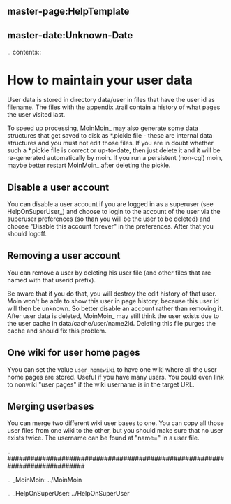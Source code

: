 ## master-page:HelpTemplate
## master-date:Unknown-Date

.. contents::

How to maintain your user data
==============================

User data is stored in directory data/user in files that have the user id as filename. The files with the appendix .trail contain a history of what pages the user visited last.

To speed up processing, MoinMoin_ may also generate some data structures that get saved to disk as *.pickle file - these are internal data structures and you must not edit those files. If you are in doubt whether such a *.pickle file is correct or up-to-date, then just delete it and it will be re-generated automatically by moin. If you run a persistent (non-cgi) moin, maybe better restart MoinMoin_ after deleting the pickle.

Disable a user account
----------------------

You can disable a user account if you are logged in as a superuser (see HelpOnSuperUser_) and choose to login to the account of the user via the superuser preferences (so than you will be the user to be deleted) and choose "Disable this account forever" in the preferences. After that you should logoff.

Removing a user account
-----------------------

You can remove a user by deleting his user file (and other files that are named with that userid prefix).

Be aware that if you do that, you will destroy the edit history of that user. Moin won't be able to show this user in page history, because this user id will then be unknown. So better disable an account rather than removing it. After user data is deleted, MoinMoin_ may still think the user exists due to the user cache in data/cache/user/name2id.  Deleting this file purges the cache and should fix this problem.

One wiki for user home pages
----------------------------

Yyou can set the value ``user_homewiki`` to have one wiki where all the user home pages are stored. Useful if you have many users. You could even link to nonwiki "user pages" if the wiki username is in the target URL.

Merging userbases
-----------------

You can merge two different wiki user bases to one. You can copy all those user files from one wiki to the other, but you should make sure that no user exists twice. The username can be found at "name=" in a user file.

.. ############################################################################

.. _MoinMoin: ../MoinMoin

.. _HelpOnSuperUser: ../HelpOnSuperUser

